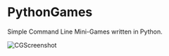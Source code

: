 # PythonGames
Simple Command Line Mini-Games written in Python.


![CGScreenshot](https://github.com/c0wgirl/PythonGames/assets/148525929/07d9f2a1-8bb8-4668-80cc-9ee2f0d93276)
